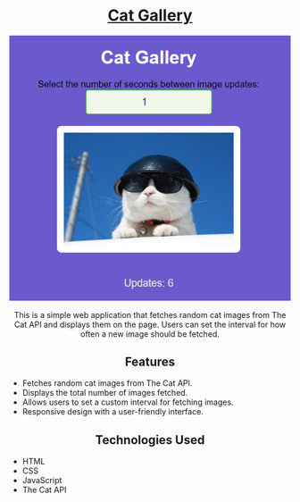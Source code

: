 <h1 align="center"><a href="https://g-0gan.github.io/cat_gallery/">Cat Gallery</a></h1>

<p align="center">
    <img src="image-1.png" alt="cat_gallery example" />
</p>

<p align="center">
    This is a simple web application that fetches random cat images from The Cat API and displays them on the page. Users can set the interval for how often a new image should be fetched.
</p>

<h2 align="center">Features</h2>

<ul>
    <li>Fetches random cat images from The Cat API.</li>
    <li>Displays the total number of images fetched.</li>
    <li>Allows users to set a custom interval for fetching images.</li>
    <li>Responsive design with a user-friendly interface.</li>
</ul>

<h2 align="center">Technologies Used</h2>

<ul>
    <li>HTML</li>
    <li>CSS</li>
    <li>JavaScript</li>
    <li>The Cat API</li>
</ul>

